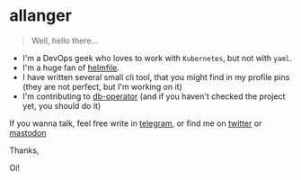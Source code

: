 # allanger
> Well, hello there...

- I'm a DevOps geek who loves to work with `Kubernetes`, but not with `yaml`. 
- I'm a huge fan of [helmfile](https://github.com/helmfile/helmfile).
- I have written several small cli tool, that you might find in my profile pins (they are not perfect, but I'm working on it)
- I'm contributing to [db-operator](https://github.com/db-operator/db-operator) (and if you haven't checked the project yet, you should do it)

If you wanna talk, feel free write in [telegram](https://t.me), or find me on [twitter](https://twitter.com/_allanger) or [mastodon](https://mastodon.social/@allanger)

Thanks,

Oi!
